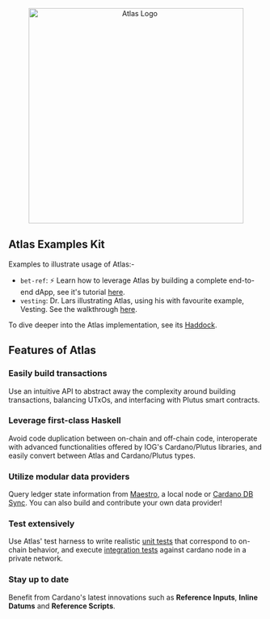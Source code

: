 <p align="center">
  <a href="https://atlas-app.io">
    <img src="https://storage.googleapis.com/geniusyield-atlas/logos/atlas-logo-dark-mode.svg" alt="Atlas Logo" width="425" />
  </a>
</p>

## Atlas Examples Kit

Examples to illustrate usage of Atlas:-

* `bet-ref`: ⚡ Learn how to leverage Atlas by building a complete end-to-end dApp, see it's tutorial [here](https://atlas-app.io/getting-started).
* `vesting`: Dr. Lars illustrating Atlas, using his with favourite example, Vesting. See the walkthrough [here](https://www.youtube.com/watch?v=rapjgIuGWJw).

To dive deeper into the Atlas implementation, see its [Haddock](https://haddock.atlas-app.io/).

## Features of Atlas

### Easily build transactions
Use an intuitive API to abstract away the complexity around building transactions, balancing UTxOs, and interfacing with Plutus smart contracts.

### Leverage first-class Haskell
Avoid code duplication between on-chain and off-chain code, interoperate with advanced functionalities offered by IOG's Cardano/Plutus libraries, and easily convert between Atlas and Cardano/Plutus types.

### Utilize modular data providers
Query ledger state information from [Maestro](https://www.gomaestro.org/dapp-platform), a local node or [Cardano DB Sync](https://github.com/input-output-hk/cardano-db-sync). You can also build and contribute your own data provider!

### Test extensively
Use Atlas' test harness to write realistic [unit tests](https://atlas-app.io/getting-started/unit-tests) that correspond to on-chain behavior, and execute [integration tests](https://atlas-app.io/getting-started/integration-tests) against cardano node in a private network.

### Stay up to date
Benefit from Cardano's latest innovations such as **Reference Inputs**, **Inline Datums** and **Reference Scripts**.
